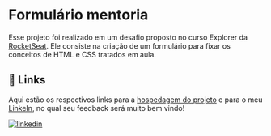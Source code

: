 
# Formulário mentoria

Esse projeto foi realizado em um desafio proposto no curso Explorer da [RocketSeat](https://app.rocketseat.com.br/). Ele consiste na criação de um formulário para fixar os conceitos de HTML e CSS tratados em aula.


## 🔗 Links

Aqui estão os respectivos links para a [hospedagem do projeto](https://gabrielzleonardo.github.io/explorer-form-desafio-intermediario-html/) e para o meu [LinkeIn](https://www.linkedin.com/in/gabrielzleonardo/), no qual seu feedback será muito bem vindo!

[![linkedin](https://img.shields.io/badge/linkedin-0A66C2?style=for-the-badge&logo=linkedin&logoColor=white)](https://www.linkedin.com/in/gabrielzleonardo/)
